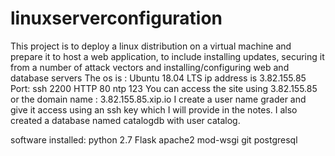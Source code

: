 # linuxserverconfiguration
This project is to deploy a linux distribution on a virtual machine and prepare it to host a web application, to include installing updates, securing it from a number of attack vectors and installing/configuring web and database servers
The os is : Ubuntu 18.04 LTS
ip address is 3.82.155.85
Port:
ssh 2200
HTTP 80
ntp 123
You can access the site using 3.82.155.85 or the domain name : 3.82.155.85.xip.io 
I create a user name grader and give it access using an ssh key which I will provide in the notes.
I also created a database named catalogdb with user catalog.

software installed:
python 2.7 
Flask
apache2
mod-wsgi 
git
postgresql
